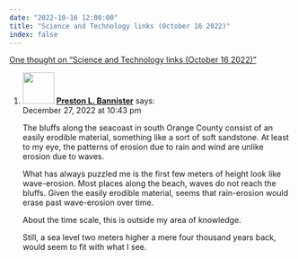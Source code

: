 ```yaml
---
date: "2022-10-16 12:00:00"
title: "Science and Technology links (October 16 2022)"
index: false
---
```


[One thought on &ldquo;Science and Technology links (October 16 2022)&rdquo;](/lemire/blog/2022/10-16-science-and-technology-links-october-16-2022)

<ol class="comment-list">
<li id="comment-648609" class="comment even thread-even depth-1">
<div class="comment-author vcard">
<img alt src="https://secure.gravatar.com/avatar/9087622186f0fe01571cfd0add715302?s=56&#038;d=mm&#038;r=g" srcset="https://secure.gravatar.com/avatar/9087622186f0fe01571cfd0add715302?s=112&#038;d=mm&#038;r=g 2x" class="avatar avatar-56 photo" height="56" width="56" decoding="async" /> <b class="fn"><a href="http://bannister.us/" class="url" rel="ugc external nofollow">Preston L. Bannister</a></b> <span class="says">says:</span> </div>
<div class="comment-metadata"><time datetime="2022-12-27T22:43:36+00:00">December 27, 2022 at 10:43 pm</time></a> </div>
<div class="comment-content">
<p>The bluffs along the seacoast in south Orange County consist of an easily erodible material, something like a sort of soft sandstone. At least to my eye, the patterns of erosion due to rain and wind are unlike erosion due to waves. </p>
<p>What has always puzzled me is the first few meters of height look like wave-erosion. Most places along the beach, waves do not reach the bluffs. Given the easily erodible material, seems that rain-erosion would erase past wave-erosion over time.</p>
<p>About the time scale, this is outside my area of knowledge.</p>
<p>Still, a sea level two meters higher a mere four thousand years back, would seem to fit with what I see.</p>
</div>
</li>
</ol>
